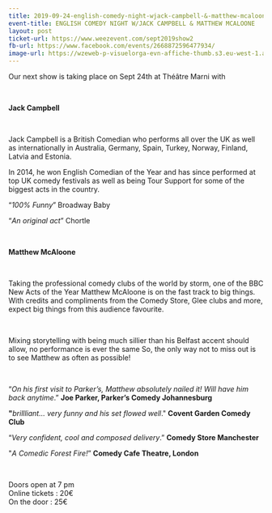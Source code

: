 ```yaml
---
title: 2019-09-24-english-comedy-night-wjack-campbell-&-matthew-mcaloone
event-title: ENGLISH COMEDY NIGHT W/JACK CAMPBELL & MATTHEW MCALOONE
layout: post
ticket-url: https://www.weezevent.com/sept2019show2
fb-url: https://www.facebook.com/events/2668872596477934/
image-url: https://wzeweb-p-visuelorga-evn-affiche-thumb.s3.eu-west-1.amazonaws.com/affiche_495426.thumb53700.1565082156.jpg
---
```

<p>Our next show is taking place on Sept 24th at Théâtre Marni with</p><p>&nbsp;</p><p><strong>Jack Campbell</strong></p><p>&nbsp;</p><p>Jack Campbell is a British Comedian who performs all over the UK as well as internationally in Australia, Germany, Spain, Turkey, Norway, Finland, Latvia and Estonia.</p><p>In 2014, he won English Comedian of the Year and has since performed at top UK comedy festivals as well as being Tour Support for some of the biggest acts in the country.</p><p>“<em>100% Funny</em>” Broadway Baby</p><p>“<em>An original act</em>” Chortle</p><p>&nbsp;</p><p><strong>Matthew McAloone </strong></p><p>&nbsp;</p><p style="white-space:pre-wrap;">Taking the professional comedy clubs of the world by storm, one of the BBC New Acts of the Year Matthew McAloone is on the fast track to big things. With credits and compliments from the Comedy Store,&nbsp;Glee clubs and more, expect big things from this audience favourite.</p><p style="white-space:pre-wrap;">&nbsp;</p><p style="white-space:pre-wrap;">Mixing storytelling with being much sillier than his Belfast accent should allow, no performance is ever the same So, the only way not to miss out is to see Matthew as often as possible!</p><p style="white-space:pre-wrap;">&nbsp;</p><p style="white-space:pre-wrap;">“<em>On his first visit to Parker’s, Matthew absolutely nailed it! Will have him back anytime</em>.” <strong>Joe Parker, Parker’s Comedy Johannesburg</strong></p><p style="white-space:pre-wrap;"><strong>"</strong><em>brillliant… very funny and his set flowed well</em>." <strong>Covent Garden Comedy Club</strong></p><p style="white-space:pre-wrap;">“<em>Very confident, cool and composed delivery</em>.” <strong>Comedy Store Manchester</strong></p><p style="white-space:pre-wrap;">"<em>A Comedic Forest Fire!</em>” <strong>Comedy Cafe Theatre, London</strong></p><p>&nbsp;</p><p><span>Doors open at 7 pm<br>Online tickets : 20€<br>On the door : 25€</span></p>